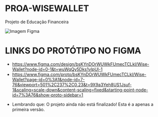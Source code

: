 # PROA-WISEWALLET
Projeto de Educação Financeira

<img src="blob:https://web.whatsapp.com/700498aa-5e5c-43a1-b7bf-b3646401c668" alt="Imagem Figma">

# LINKS DO PROTÓTIPO NO FIGMA
- https://www.figma.com/design/bsKYnDOrWUWkFUmecTCLkl/Wise-Wallet?node-id=0-1&t=wuWqQy5Dks1vlpUl-1
- https://www.figma.com/proto/bsKYnDOrWUWkFUmecTCLkl/Wise-Wallet?page-id=0%3A1&node-id=7-76&viewport=501%2C237%2C0.23&t=9X9a3Yeh8US1Jsuf-1&scaling=scale-down&content-scaling=fixed&starting-point-node-id=7%3A76&show-proto-sidebar=1

* Lembrando que: O projeto ainda não está finalizado! Esta é a apenas a primeira versão.
